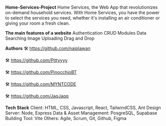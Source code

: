 **Home-Services-Project** 
Home Services, the Web App that revolutionizes on-demand household services. With Home Services, you have the power to select the services you need, whether it's installing an air conditioner or giving your room a fresh clean.

**The main features of a website**
Authentication
CRUD Modules
Data Searching
Image Uploading
Drag and Drop 

**Authors**
🛠️ https://github.com/naiplawan

🛠️ https://github.com/Pittyyyy

🛠️ https://github.com/PinocchioBT

🛠️ https://github.com/MYNTCODE

🛠️ https://github.com/JaqJaqq

**Tech Stack**
Client: HTML, CSS, Javascript, React, TailwindCSS, Ant Design
Server: Node, Express
Data & Asset Management: PosgreSQL, Supabase
Building Tool: Vite 
Others: Agile, Scrum, Git, Github, Figma
